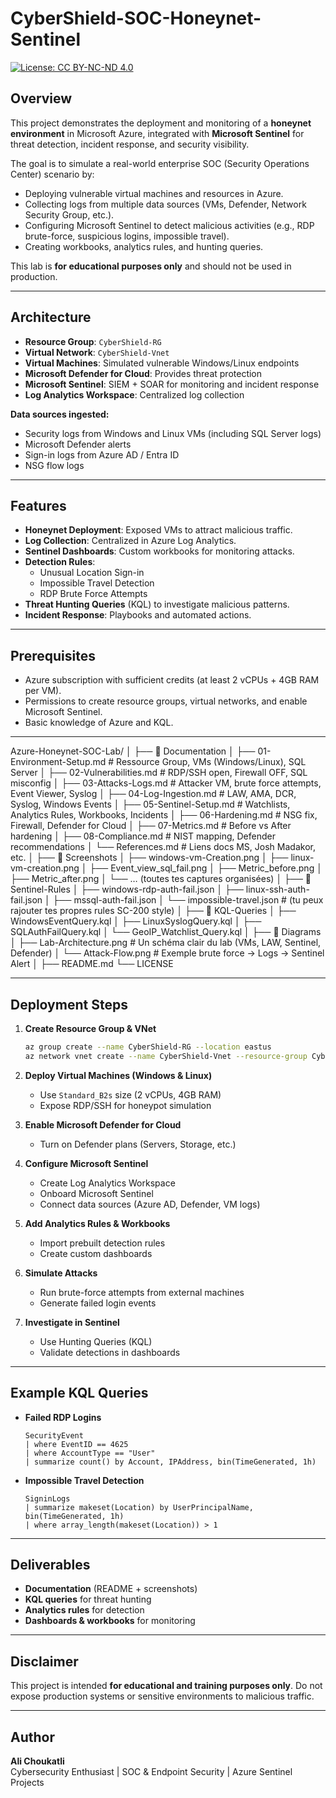 # CyberShield-SOC-Honeynet-Sentinel

[![License: CC BY-NC-ND 4.0](https://img.shields.io/badge/License-CC%20BY--NC--ND%204.0-lightgrey.svg)](https://creativecommons.org/licenses/by-nc-nd/4.0/)



## Overview
This project demonstrates the deployment and monitoring of a **honeynet environment** in Microsoft Azure, integrated with **Microsoft Sentinel** for threat detection, incident response, and security visibility.

The goal is to simulate a real-world enterprise SOC (Security Operations Center) scenario by:
- Deploying vulnerable virtual machines and resources in Azure.
- Collecting logs from multiple data sources (VMs, Defender, Network Security Group, etc.).
- Configuring Microsoft Sentinel to detect malicious activities (e.g., RDP brute-force, suspicious logins, impossible travel).
- Creating workbooks, analytics rules, and hunting queries.

This lab is **for educational purposes only** and should not be used in production.

---

## Architecture

- **Resource Group**: `CyberShield-RG`
- **Virtual Network**: `CyberShield-Vnet`
- **Virtual Machines**: Simulated vulnerable Windows/Linux endpoints
- **Microsoft Defender for Cloud**: Provides threat protection
- **Microsoft Sentinel**: SIEM + SOAR for monitoring and incident response
- **Log Analytics Workspace**: Centralized log collection

**Data sources ingested:**
- Security logs from Windows and Linux VMs (including SQL Server logs)
- Microsoft Defender alerts
- Sign-in logs from Azure AD / Entra ID
- NSG flow logs

---

## Features

- **Honeynet Deployment**: Exposed VMs to attract malicious traffic.
- **Log Collection**: Centralized in Azure Log Analytics.
- **Sentinel Dashboards**: Custom workbooks for monitoring attacks.
- **Detection Rules**:
  - Unusual Location Sign-in
  - Impossible Travel Detection
  - RDP Brute Force Attempts
- **Threat Hunting Queries** (KQL) to investigate malicious patterns.
- **Incident Response**: Playbooks and automated actions.

---

## Prerequisites

- Azure subscription with sufficient credits (at least 2 vCPUs + 4GB RAM per VM).
- Permissions to create resource groups, virtual networks, and enable Microsoft Sentinel.
- Basic knowledge of Azure and KQL.

---

Azure-Honeynet-SOC-Lab/
│
├── 📂 Documentation
│   ├── 01-Environment-Setup.md        # Ressource Group, VMs (Windows/Linux), SQL Server
│   ├── 02-Vulnerabilities.md          # RDP/SSH open, Firewall OFF, SQL misconfig
│   ├── 03-Attacks-Logs.md             # Attacker VM, brute force attempts, Event Viewer, Syslog
│   ├── 04-Log-Ingestion.md            # LAW, AMA, DCR, Syslog, Windows Events
│   ├── 05-Sentinel-Setup.md           # Watchlists, Analytics Rules, Workbooks, Incidents
│   ├── 06-Hardening.md                # NSG fix, Firewall, Defender for Cloud
│   ├── 07-Metrics.md                  # Before vs After hardening
│   ├── 08-Compliance.md               # NIST mapping, Defender recommendations
│   └── References.md                  # Liens docs MS, Josh Madakor, etc.
│
├── 📂 Screenshots
│   ├── windows-vm-Creation.png
│   ├── linux-vm-creation.png
│   ├── Event_view_sql_fail.png
│   ├── Metric_before.png
│   ├── Metric_after.png
│   └── … (toutes tes captures organisées)
│
├── 📂 Sentinel-Rules
│   ├── windows-rdp-auth-fail.json
│   ├── linux-ssh-auth-fail.json
│   ├── mssql-auth-fail.json
│   └── impossible-travel.json   # (tu peux rajouter tes propres rules SC-200 style)
│
├── 📂 KQL-Queries
│   ├── WindowsEventQuery.kql
│   ├── LinuxSyslogQuery.kql
│   ├── SQLAuthFailQuery.kql
│   └── GeoIP_Watchlist_Query.kql
│
├── 📂 Diagrams
│   ├── Lab-Architecture.png      # Un schéma clair du lab (VMs, LAW, Sentinel, Defender)
│   └── Attack-Flow.png           # Exemple brute force → Logs → Sentinel Alert
│
├── README.md
└── LICENSE

---

## Deployment Steps

1. **Create Resource Group & VNet**
   ```bash
   az group create --name CyberShield-RG --location eastus
   az network vnet create --name CyberShield-Vnet --resource-group CyberShield-RG --address-prefix 10.0.0.0/16
   ```

2. **Deploy Virtual Machines (Windows & Linux)**
   - Use `Standard_B2s` size (2 vCPUs, 4GB RAM)
   - Expose RDP/SSH for honeypot simulation

3. **Enable Microsoft Defender for Cloud**
   - Turn on Defender plans (Servers, Storage, etc.)

4. **Configure Microsoft Sentinel**
   - Create Log Analytics Workspace
   - Onboard Microsoft Sentinel
   - Connect data sources (Azure AD, Defender, VM logs)

5. **Add Analytics Rules & Workbooks**
   - Import prebuilt detection rules
   - Create custom dashboards

6. **Simulate Attacks**
   - Run brute-force attempts from external machines
   - Generate failed login events

7. **Investigate in Sentinel**
   - Use Hunting Queries (KQL)
   - Validate detections in dashboards

---

## Example KQL Queries

- **Failed RDP Logins**
  ```kql
  SecurityEvent
  | where EventID == 4625
  | where AccountType == "User"
  | summarize count() by Account, IPAddress, bin(TimeGenerated, 1h)
  ```

- **Impossible Travel Detection**
  ```kql
  SigninLogs
  | summarize makeset(Location) by UserPrincipalName, bin(TimeGenerated, 1h)
  | where array_length(makeset(Location)) > 1
  ```

---

## Deliverables

- **Documentation** (README + screenshots)
- **KQL queries** for threat hunting
- **Analytics rules** for detection
- **Dashboards & workbooks** for monitoring

---

## Disclaimer
This project is intended **for educational and training purposes only**. Do not expose production systems or sensitive environments to malicious traffic.

---

## Author
**Ali Choukatli**  
Cybersecurity Enthusiast | SOC & Endpoint Security | Azure Sentinel Projects
